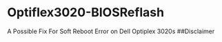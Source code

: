 # Optiflex3020-BIOSReflash
A Possible Fix For Soft Reboot Error on Dell Optiplex 3020s
##Disclaimer
